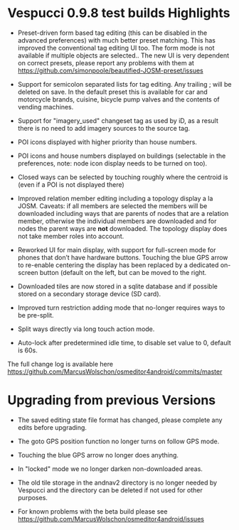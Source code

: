 # Vespucci 0.9.8 test builds Highlights

* Preset-driven form based tag editing (this can be disabled in the advanced preferences) with much better preset matching. This has improved the conventional tag editing UI too. The form mode is not available if multiple objects are selected.. The new UI is very dependent on correct presets, please report any problems with them at https://github.com/simonpoole/beautified-JOSM-preset/issues

* Support for semicolon separated lists for tag editing. Any trailing ; will be deleted on save. In the default preset this is available for car and motorcycle brands, cuisine, bicycle pump valves and the contents of vending machines.

* Support for "imagery_used" changeset tag as used by iD, as a result there is no need to add imagery sources to the source tag.

* POI icons displayed with higher priority than house numbers.

* POI icons and house numbers displayed on buildings (selectable in the preferences, note: node icon display needs to be turned on too).

* Closed ways can be selected by touching roughly where the centroid is (even if a POI is not displayed there)

* Improved relation member editing including a topology display a la JOSM. Caveats: if all members are selected the members will be downloaded including ways that are parents of nodes that are a relation member, otherwise the individual members are downloaded and for nodes the parent ways are **not** downloaded. The topology display does not take member roles into account.

* Reworked UI for main display, with support for full-screen mode for phones that don’t have hardware buttons. Touching the blue GPS arrow to re-enable centering the display has been replaced by a dedicated on-screen button (default on the left, but can be moved to the right.

* Downloaded tiles are now stored in a sqlite database and if possible stored on a secondary storage device (SD card). 

* Improved turn restriction adding mode that no-longer requires ways to be pre-split.

* Split ways directly via long touch action mode.

* Auto-lock after predetermined idle time, to disable set value to 0, default is 60s.

	

The full change log is available here https://github.com/MarcusWolschon/osmeditor4android/commits/master 

# Upgrading from previous Versions

* The saved editing state file format has changed, please complete any edits before upgrading.

* The goto GPS position function no longer turns on follow GPS mode.

* Touching the blue GPS arrow no longer does anything.

* In "locked" mode we no longer darken non-downloaded areas.

* The old tile storage in the andnav2 directory is no longer needed by Vespucci and the directory can be deleted if not used for other purposes.

* For known problems with the beta build please see https://github.com/MarcusWolschon/osmeditor4android/issues

